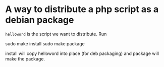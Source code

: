 # A way to distribute a php script as a debian package
`helloword` is the script we want to distribute. Run

 sudo make install
 sudo make package

install will copy helloword into place (for deb packaging) and package will make the package.
